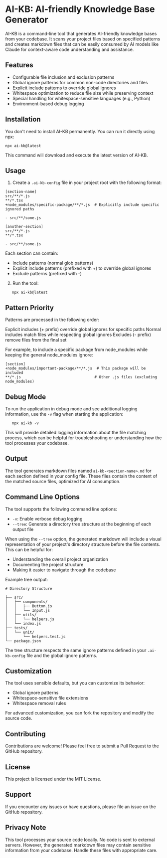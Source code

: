 # AI-KB: AI-friendly Knowledge Base Generator

AI-KB is a command-line tool that generates AI-friendly knowledge bases from your codebase. It scans your project files based on specified patterns and creates markdown files that can be easily consumed by AI models like Claude for context-aware code understanding and assistance.

## Features

- Configurable file inclusion and exclusion patterns
- Global ignore patterns for common non-code directories and files
- Explicit include patterns to override global ignores
- Whitespace optimization to reduce file size while preserving context
- Special handling for whitespace-sensitive languages (e.g., Python)
- Environment-based debug logging

## Installation

You don't need to install AI-KB permanently. You can run it directly using npx:

    npx ai-kb@latest


This command will download and execute the latest version of AI-KB.

## Usage

1. Create a `.ai-kb-config` file in your project root with the following format:

```
[section-name]
src/**/*.js
**/*.tsx
+node_modules/specific-package/**/*.js  # Explicitly include specific ignored paths

- src/**/some.js

[another-section]
src/**/*.js
**/*.tsx

- src/**/some.js
```

Each section can contain:

- Include patterns (normal glob patterns)
- Explicit include patterns (prefixed with +) to override global ignores
- Exclude patterns (prefixed with -)

2. Run the tool:

```
   npx ai-kb@latest
```

## Pattern Priority
Patterns are processed in the following order:

Explicit includes (+ prefix) override global ignores for specific paths
Normal includes match files while respecting global ignores
Excludes (- prefix) remove files from the final set

For example, to include a specific package from node_modules while keeping the general node_modules ignore:


```
[section]
+node_modules/important-package/**/*.js  # This package will be included
**/*.js                                 # Other .js files (excluding node_modules)
```


## Debug Mode

To run the application in debug mode and see additional logging information, use the `-v` flag when starting the application:

```
   npx ai-kb -v
```

This will provide detailed logging information about the file matching process, which can be helpful for troubleshooting or understanding how the tool processes your codebase.

## Output

The tool generates markdown files named `ai-kb-<section-name>.md` for each section defined in your config file. These files contain the content of the matched source files, optimized for AI consumption.

## Command Line Options

The tool supports the following command line options:

- `-v`: Enable verbose debug logging
- `--tree`: Generate a directory tree structure at the beginning of each output file

When using the `--tree` option, the generated markdown will include a visual representation of your project's directory structure before the file contents. This can be helpful for:

- Understanding the overall project organization
- Documenting the project structure
- Making it easier to navigate through the codebase

Example tree output:
```
# Directory Structure

├── src/
│   ├── components/
│   │   ├── Button.js
│   │   └── Input.js
│   ├── utils/
│   │   └── helpers.js
│   └── index.js
├── tests/
│   └── unit/
│       └── helpers.test.js
└── package.json
```

The tree structure respects the same ignore patterns defined in your `.ai-kb-config` file and the global ignore patterns.

## Customization

The tool uses sensible defaults, but you can customize its behavior:

- Global ignore patterns
- Whitespace-sensitive file extensions
- Whitespace removal rules

For advanced customization, you can fork the repository and modify the source code.

## Contributing

Contributions are welcome! Please feel free to submit a Pull Request to the GitHub repository.

## License

This project is licensed under the MIT License.

## Support

If you encounter any issues or have questions, please file an issue on the GitHub repository.

## Privacy Note

This tool processes your source code locally. No code is sent to external servers. However, the generated markdown files may contain sensitive information from your codebase. Handle these files with appropriate care.
